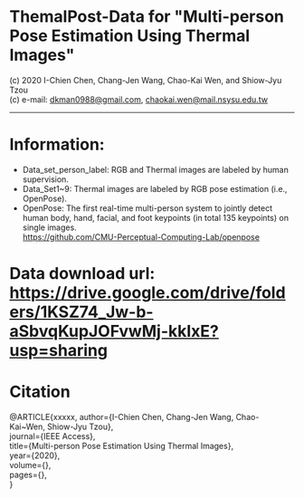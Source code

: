 # ThemalPost-Data for "Multi-person Pose Estimation Using Thermal Images"
(c) 2020 I-Chien Chen, Chang-Jen Wang, Chao-Kai Wen, and Shiow-Jyu Tzou\
(c) e-mail: dkman0988@gmail.com, chaokai.wen@mail.nsysu.edu.tw

--------------------------------------------------------------------------------------------------------------------------
# Information:
- Data_set_person_label: RGB and Thermal images are labeled by human supervision.
- Data_Set1~9: Thermal images are labeled by RGB pose estimation (i.e., OpenPose).
- OpenPose: The first real-time multi-person system to jointly detect human body, hand, facial, and foot keypoints (in total 135 keypoints) on single images.\
https://github.com/CMU-Perceptual-Computing-Lab/openpose

# Data download url: https://drive.google.com/drive/folders/1KSZ74_Jw-b-aSbvqKupJOFvwMj-kkIxE?usp=sharing

# Citation
@ARTICLE{xxxxx,
   author={I-Chien Chen, Chang-Jen Wang, Chao-Kai~Wen, Shiow-Jyu Tzou},\
   journal={IEEE Access},\
   title={Multi-person Pose Estimation Using Thermal Images},\
   year={2020},\
   volume={},\
   pages={},\
  }
